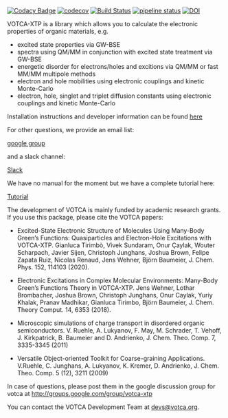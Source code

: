 [![Codacy Badge](https://api.codacy.com/project/badge/Grade/6e930e3c0f5a4a9b83aa3362cfdd21e1)](https://www.codacy.com/manual/votca-package/xtp?utm_source=github.com&amp;utm_medium=referral&amp;utm_content=votca/xtp&amp;utm_campaign=Badge_Grade)
[![codecov](https://codecov.io/gh/votca/xtp/branch/master/graph/badge.svg)](https://codecov.io/gh/votca/xtp)
[![Build Status](https://travis-ci.org/votca/xtp.svg?branch=master)](https://travis-ci.org/votca/xtp)
[![pipeline status](https://gitlab.com/votca/xtp/badges/master/pipeline.svg)](https://gitlab.com/votca/xtp/commits/master)
[![DOI](https://zenodo.org/badge/50048374.svg)](https://zenodo.org/badge/latestdoi/50048374)

VOTCA-XTP is a library which allows you to calculate the electronic properties of organic materials, e.g.
- excited state properties via GW-BSE
- spectra using QM/MM in conjunction with excited state treatment via GW-BSE
- energetic disorder for electrons/holes and excitions via QM/MM or fast MM/MM multipole methods
- electron and hole mobilities using electronic couplings and kinetic Monte-Carlo
- electron, hole, singlet and triplet diffusion constants using electronic couplings and kinetic Monte-Carlo

Installation instructions and developer information can be found
[here](https://github.com/votca/votca/blob/master/share/doc/INSTALL.md)

For other questions, we provide an email list:

[google group](https://groups.google.com/forum/#!forum/votca)

and a slack channel:

[Slack](https://votca.slack.com/messages/C7XVBE9EG/?)

We have no manual for the moment but we have a complete tutorial here:

[Tutorial](https://github.com/votca/xtp-tutorials)

The development of VOTCA is mainly funded by academic research grants. If you
use this package, please cite the VOTCA papers:

* Excited-State Electronic Structure of Molecules Using Many-Body Green’s 
  Functions: Quasiparticles and Electron-Hole Excitations with VOTCA-XTP. 
  Gianluca Tirimbò, Vivek Sundaram, Onur Çaylak, Wouter Scharpach, Javier 
  Sijen, Christoph Junghans, Joshua Brown, Felipe Zapata Ruiz, Nicolas 
  Renaud, Jens Wehner, Björn Baumeier, J. Chem. Phys. 152, 114103 (2020).

* Electronic Excitations in Complex Molecular Environments: Many-Body Green’s
  Functions Theory in VOTCA-XTP. Jens Wehner, Lothar Brombacher, Joshua Brown,
  Christoph Junghans, Onur Caylak, Yuriy Khalak, Pranav Madhikar, Gianluca
  Tirimbo, Björn Baumeier, J. Chem. Theory Comput. 14, 6353 (2018).

* Microscopic simulations of charge transport in disordered organic
  semiconductors. V. Ruehle, A. Lukyanov, F. May, M. Schrader, T. Vehoff, J.
  Kirkpatrick, B. Baumeier and D. Andrienko, J. Chem. Theo. Comp. 7, 3335-3345
  (2011)

* Versatile Object-oriented Toolkit for Coarse-graining Applications. V.Ruehle,
  C. Junghans, A. Lukyanov, K. Kremer, D. Andrienko, J. Chem. Theo. Comp. 5
  (12), 3211 (2009)

In case of questions, please post them in the google discussion group for votca
at <http://groups.google.com/group/votca-xtp>

You can contact the VOTCA Development Team at devs@votca.org.
